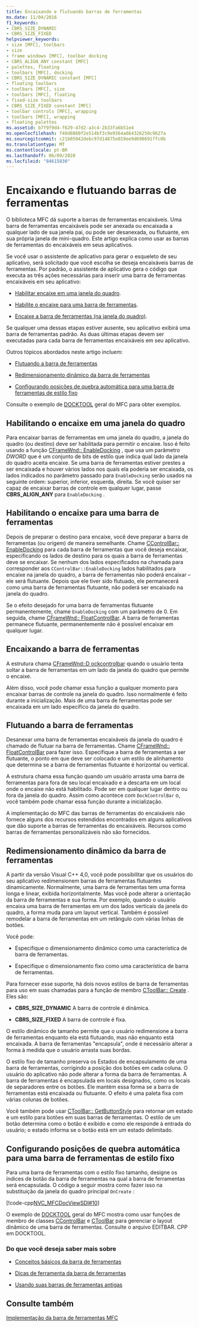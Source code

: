 ```yaml
---
title: Encaixando e flutuando barras de ferramentas
ms.date: 11/04/2016
f1_keywords:
- CBRS_SIZE_DYNAMIC
- CBRS_SIZE_FIXED
helpviewer_keywords:
- size [MFC], toolbars
- size
- frame windows [MFC], toolbar docking
- CBRS_ALIGN_ANY constant [MFC]
- palettes, floating
- toolbars [MFC], docking
- CBRS_SIZE_DYNAMIC constant [MFC]
- floating toolbars
- toolbars [MFC], size
- toolbars [MFC], floating
- fixed-size toolbars
- CBRS_SIZE_FIXED constant [MFC]
- toolbar controls [MFC], wrapping
- toolbars [MFC], wrapping
- floating palettes
ms.assetid: b7f9f9d4-f629-47d2-a3c4-2b33fa6b51e4
ms.openlocfilehash: f40d8860f2e514bf3c9e9364a664326250c9627a
ms.sourcegitcommit: c21b05042debc97d14875e019ee9d698691ffc0b
ms.translationtype: MT
ms.contentlocale: pt-BR
ms.lasthandoff: 06/09/2020
ms.locfileid: "84615830"
---
```

# <a name="docking-and-floating-toolbars"></a>Encaixando e flutuando barras de ferramentas

O biblioteca MFC dá suporte a barras de ferramentas encaixáveis. Uma barra de ferramentas encaixáveis pode ser anexada ou encaixada a qualquer lado de sua janela pai, ou pode ser desanexada, ou flutuante, em sua própria janela de mini-quadro. Este artigo explica como usar as barras de ferramentas do encaixáveis em seus aplicativos.

Se você usar o assistente de aplicativo para gerar o esqueleto de seu aplicativo, será solicitado que você escolha se deseja encaixáveis barras de ferramentas. Por padrão, o assistente de aplicativo gera o código que executa as três ações necessárias para inserir uma barra de ferramentas encaixáveis em seu aplicativo:

- [Habilitar encaixe em uma janela do quadro](#_core_enabling_docking_in_a_frame_window).

- [Habilite o encaixe para uma barra de ferramentas](#_core_enabling_docking_for_a_toolbar).

- [Encaixe a barra de ferramentas (na janela do quadro)](#_core_docking_the_toolbar).

Se qualquer uma dessas etapas estiver ausente, seu aplicativo exibirá uma barra de ferramentas padrão. As duas últimas etapas devem ser executadas para cada barra de ferramentas encaixáveis em seu aplicativo.

Outros tópicos abordados neste artigo incluem:

- [Flutuando a barra de ferramentas](#_core_floating_the_toolbar)

- [Redimensionamento dinâmico da barra de ferramentas](#_core_dynamically_resizing_the_toolbar)

- [Configurando posições de quebra automática para uma barra de ferramentas de estilo fixo](#_core_setting_wrap_positions_for_a_fixed_style_toolbar)

Consulte o exemplo de [DOCKTOOL](../overview/visual-cpp-samples.md) geral do MFC para obter exemplos.

## <a name="enabling-docking-in-a-frame-window"></a><a name="_core_enabling_docking_in_a_frame_window"></a>Habilitando o encaixe em uma janela do quadro

Para encaixar barras de ferramentas em uma janela do quadro, a janela do quadro (ou destino) deve ser habilitada para permitir o encaixe. Isso é feito usando a função [CFrameWnd:: EnableDocking](reference/cframewnd-class.md#enabledocking) , que usa um parâmetro *DWORD* que é um conjunto de bits de estilo que indica qual lado da janela do quadro aceita encaixe. Se uma barra de ferramentas estiver prestes a ser encaixada e houver vários lados nos quais ela poderia ser encaixada, os lados indicados no parâmetro passado para `EnableDocking` serão usados na seguinte ordem: superior, inferior, esquerda, direita. Se você quiser ser capaz de encaixar barras de controle em qualquer lugar, passe **CBRS_ALIGN_ANY** para `EnableDocking` .

## <a name="enabling-docking-for-a-toolbar"></a><a name="_core_enabling_docking_for_a_toolbar"></a>Habilitando o encaixe para uma barra de ferramentas

Depois de preparar o destino para encaixe, você deve preparar a barra de ferramentas (ou origem) de maneira semelhante. Chame [CControlBar:: EnableDocking](reference/ccontrolbar-class.md#enabledocking) para cada barra de ferramentas que você deseja encaixar, especificando os lados de destino para os quais a barra de ferramentas deve se encaixar. Se nenhum dos lados especificados na chamada para corresponder aos `CControlBar::EnableDocking` lados habilitados para encaixe na janela do quadro, a barra de ferramentas não poderá encaixar – ele será flutuante. Depois que ele tiver sido flutuado, ele permanecerá como uma barra de ferramentas flutuante, não poderá ser encaixado na janela do quadro.

Se o efeito desejado for uma barra de ferramentas flutuante permanentemente, chame `EnableDocking` com um parâmetro de 0. Em seguida, chame [CFrameWnd:: FloatControlBar](reference/cframewnd-class.md#floatcontrolbar). A barra de ferramentas permanece flutuante, permanentemente não é possível encaixar em qualquer lugar.

## <a name="docking-the-toolbar"></a><a name="_core_docking_the_toolbar"></a>Encaixando a barra de ferramentas

A estrutura chama [CFrameWnd::D ockcontrolbar](reference/cframewnd-class.md#dockcontrolbar) quando o usuário tenta soltar a barra de ferramentas em um lado da janela do quadro que permite o encaixe.

Além disso, você pode chamar essa função a qualquer momento para encaixar barras de controle na janela do quadro. Isso normalmente é feito durante a inicialização. Mais de uma barra de ferramentas pode ser encaixada em um lado específico da janela do quadro.

## <a name="floating-the-toolbar"></a><a name="_core_floating_the_toolbar"></a>Flutuando a barra de ferramentas

Desanexar uma barra de ferramentas encaixáveis da janela do quadro é chamado de flutuar na barra de ferramentas. Chame [CFrameWnd:: FloatControlBar](reference/cframewnd-class.md#floatcontrolbar) para fazer isso. Especifique a barra de ferramentas a ser flutuante, o ponto em que deve ser colocado e um estilo de alinhamento que determina se a barra de ferramentas flutuante é horizontal ou vertical.

A estrutura chama essa função quando um usuário arrasta uma barra de ferramentas para fora de seu local encaixado e a descarta em um local onde o encaixe não está habilitado. Pode ser em qualquer lugar dentro ou fora da janela do quadro. Assim como acontece com `DockControlBar` o, você também pode chamar essa função durante a inicialização.

A implementação do MFC das barras de ferramentas do encaixáveis não fornece alguns dos recursos estendidos encontrados em alguns aplicativos que dão suporte a barras de ferramentas do encaixáveis. Recursos como barras de ferramentas personalizáveis não são fornecidos.

## <a name="dynamically-resizing-the-toolbar"></a><a name="_core_dynamically_resizing_the_toolbar"></a>Redimensionamento dinâmico da barra de ferramentas

A partir da versão Visual C++ 4,0, você pode possibilitar que os usuários do seu aplicativo redimensionem barras de ferramentas flutuantes dinamicamente. Normalmente, uma barra de ferramentas tem uma forma longa e linear, exibida horizontalmente. Mas você pode alterar a orientação da barra de ferramentas e sua forma. Por exemplo, quando o usuário encaixa uma barra de ferramentas em um dos lados verticais da janela do quadro, a forma muda para um layout vertical. Também é possível remodelar a barra de ferramentas em um retângulo com várias linhas de botões.

Você pode:

- Especifique o dimensionamento dinâmico como uma característica de barra de ferramentas.

- Especifique o dimensionamento fixo como uma característica de barra de ferramentas.

Para fornecer esse suporte, há dois novos estilos de barra de ferramentas para uso em suas chamadas para a função de membro [CToolBar:: Create](reference/ctoolbar-class.md#create) . Eles são:

- **CBRS_SIZE_DYNAMIC** A barra de controle é dinâmica.

- **CBRS_SIZE_FIXED** A barra de controle é fixa.

O estilo dinâmico de tamanho permite que o usuário redimensione a barra de ferramentas enquanto ela está flutuando, mas não enquanto está encaixada. A barra de ferramentas "encapsula", onde é necessário alterar a forma à medida que o usuário arrasta suas bordas.

O estilo fixo de tamanho preserva os Estados de encapsulamento de uma barra de ferramentas, corrigindo a posição dos botões em cada coluna. O usuário do aplicativo não pode alterar a forma da barra de ferramentas. A barra de ferramentas é encapsulada em locais designados, como os locais de separadores entre os botões. Ele mantém essa forma se a barra de ferramentas está encaixada ou flutuante. O efeito é uma paleta fixa com várias colunas de botões.

Você também pode usar [CToolBar:: GetButtonStyle](reference/ctoolbar-class.md#getbuttonstyle) para retornar um estado e um estilo para botões em suas barras de ferramentas. O estilo de um botão determina como o botão é exibido e como ele responde à entrada do usuário; o estado informa se o botão está em um estado delimitado.

## <a name="setting-wrap-positions-for-a-fixed-style-toolbar"></a><a name="_core_setting_wrap_positions_for_a_fixed_style_toolbar"></a>Configurando posições de quebra automática para uma barra de ferramentas de estilo fixo

Para uma barra de ferramentas com o estilo fixo tamanho, designe os índices de botão da barra de ferramentas na qual a barra de ferramentas será encapsulada. O código a seguir mostra como fazer isso na substituição da janela do quadro principal `OnCreate` :

[!code-cpp[NVC_MFCDocViewSDI#10](codesnippet/cpp/docking-and-floating-toolbars_1.cpp)]

O exemplo de [DOCKTOOL](../overview/visual-cpp-samples.md) geral do MFC mostra como usar funções de membro de classes [CControlBar](reference/ccontrolbar-class.md) e [CToolBar](reference/ctoolbar-class.md) para gerenciar o layout dinâmico de uma barra de ferramentas. Consulte o arquivo EDITBAR. CPP em DOCKTOOL.

### <a name="what-do-you-want-to-know-more-about"></a>Do que você deseja saber mais sobre

- [Conceitos básicos da barra de ferramentas](toolbar-fundamentals.md)

- [Dicas de ferramenta da barra de ferramentas](toolbar-tool-tips.md)

- [Usando suas barras de ferramentas antigas](using-your-old-toolbars.md)

## <a name="see-also"></a>Consulte também

[Implementação da barra de ferramentas MFC](mfc-toolbar-implementation.md)
